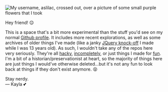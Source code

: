 ![My username, aslilac, crossed out, over a picture of some small purple flowers that I took](https://cdn.mckayla.cloud/-/evkfz7v2dyhx5c/BANNER.webp)

Hey friend! 😌

This is a space that's a bit more experimental than the stuff you'd see on my normal [Github profile]. It includes more recent explorations, as well as some archives of older things I've made (like a janky [JQuery knock-off][ally] I made while I was 13 years old). As such, I wouldn't take any of the repos here very seriously. They're all [hacky][cakeday], [incompletely][cherry], or just things I made for [fun][intro]. I'm a bit of a historian/preservationist at heart, so the majority of things here are just things I would've otherwise deleted...but it's not any fun to look back at things if they don't exist anymore. 😝

Stay nerdy.  
— Kayla 💕

[github profile]: https://github.com/aslilac
[ally]: https://github.com/xaslilac/ally
[cakeday]: https://github.com/xaslilac/cakeday
[cherry]: https://github.com/xaslilac/cherry
[intro]: https://github.com/xaslilac/intro
